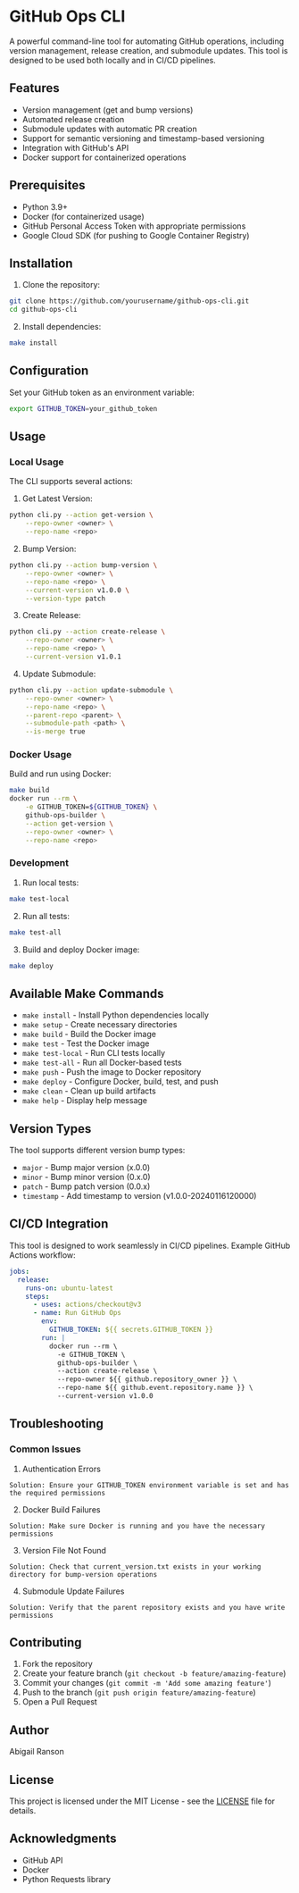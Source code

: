 # GitHub Ops CLI

A powerful command-line tool for automating GitHub operations, including version management, release creation, and submodule updates. This tool is designed to be used both locally and in CI/CD pipelines.

## Features

- Version management (get and bump versions)
- Automated release creation
- Submodule updates with automatic PR creation
- Support for semantic versioning and timestamp-based versioning
- Integration with GitHub's API
- Docker support for containerized operations

## Prerequisites

- Python 3.9+
- Docker (for containerized usage)
- GitHub Personal Access Token with appropriate permissions
- Google Cloud SDK (for pushing to Google Container Registry)

## Installation

1. Clone the repository:
```bash
git clone https://github.com/yourusername/github-ops-cli.git
cd github-ops-cli
```

2. Install dependencies:
```bash
make install
```

## Configuration

Set your GitHub token as an environment variable:
```bash
export GITHUB_TOKEN=your_github_token
```

## Usage

### Local Usage

The CLI supports several actions:

1. Get Latest Version:
```bash
python cli.py --action get-version \
    --repo-owner <owner> \
    --repo-name <repo>
```

2. Bump Version:
```bash
python cli.py --action bump-version \
    --repo-owner <owner> \
    --repo-name <repo> \
    --current-version v1.0.0 \
    --version-type patch
```

3. Create Release:
```bash
python cli.py --action create-release \
    --repo-owner <owner> \
    --repo-name <repo> \
    --current-version v1.0.1
```

4. Update Submodule:
```bash
python cli.py --action update-submodule \
    --repo-owner <owner> \
    --repo-name <repo> \
    --parent-repo <parent> \
    --submodule-path <path> \
    --is-merge true
```

### Docker Usage

Build and run using Docker:

```bash
make build
docker run --rm \
    -e GITHUB_TOKEN=${GITHUB_TOKEN} \
    github-ops-builder \
    --action get-version \
    --repo-owner <owner> \
    --repo-name <repo>
```

### Development

1. Run local tests:
```bash
make test-local
```

2. Run all tests:
```bash
make test-all
```

3. Build and deploy Docker image:
```bash
make deploy
```

## Available Make Commands

- `make install` - Install Python dependencies locally
- `make setup` - Create necessary directories
- `make build` - Build the Docker image
- `make test` - Test the Docker image
- `make test-local` - Run CLI tests locally
- `make test-all` - Run all Docker-based tests
- `make push` - Push the image to Docker repository
- `make deploy` - Configure Docker, build, test, and push
- `make clean` - Clean up build artifacts
- `make help` - Display help message

## Version Types

The tool supports different version bump types:
- `major` - Bump major version (x.0.0)
- `minor` - Bump minor version (0.x.0)
- `patch` - Bump patch version (0.0.x)
- `timestamp` - Add timestamp to version (v1.0.0-20240116120000)

## CI/CD Integration

This tool is designed to work seamlessly in CI/CD pipelines. Example GitHub Actions workflow:

```yaml
jobs:
  release:
    runs-on: ubuntu-latest
    steps:
      - uses: actions/checkout@v3
      - name: Run GitHub Ops
        env:
          GITHUB_TOKEN: ${{ secrets.GITHUB_TOKEN }}
        run: |
          docker run --rm \
            -e GITHUB_TOKEN \
            github-ops-builder \
            --action create-release \
            --repo-owner ${{ github.repository_owner }} \
            --repo-name ${{ github.event.repository.name }} \
            --current-version v1.0.0
```

## Troubleshooting

### Common Issues

1. Authentication Errors
```
Solution: Ensure your GITHUB_TOKEN environment variable is set and has the required permissions
```

2. Docker Build Failures
```
Solution: Make sure Docker is running and you have the necessary permissions
```

3. Version File Not Found
```
Solution: Check that current_version.txt exists in your working directory for bump-version operations
```

4. Submodule Update Failures
```
Solution: Verify that the parent repository exists and you have write permissions
```

## Contributing

1. Fork the repository
2. Create your feature branch (`git checkout -b feature/amazing-feature`)
3. Commit your changes (`git commit -m 'Add some amazing feature'`)
4. Push to the branch (`git push origin feature/amazing-feature`)
5. Open a Pull Request

## Author

Abigail Ranson

## License

This project is licensed under the MIT License - see the [LICENSE](LICENSE) file for details.

## Acknowledgments

- GitHub API
- Docker
- Python Requests library
